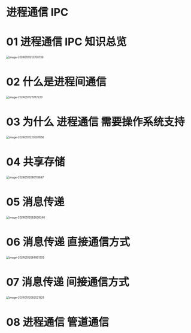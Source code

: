# 进程通信 IPC



# 01 进程通信 IPC 知识总览

<img src="https://cvp.oss-cn-shanghai.aliyuncs.com/picgo/202405112127983.png" alt="image-20240511212700739" style="zoom:50%;" />



# 02 什么是进程间通信

<img src="https://cvp.oss-cn-shanghai.aliyuncs.com/picgo/202405112151451.png" alt="image-20240511215112223" style="zoom:50%;" />



# 03 为什么 进程通信 需要操作系统支持

<img src="https://cvp.oss-cn-shanghai.aliyuncs.com/picgo/202405112205935.png" alt="image-20240511220507656" style="zoom:50%;" />



# 04 共享存储

<img src="https://cvp.oss-cn-shanghai.aliyuncs.com/picgo/202405120801473.png" alt="image-20240512080113847" style="zoom:50%;" />



# 05 消息传递

<img src="https://cvp.oss-cn-shanghai.aliyuncs.com/picgo/202405120826472.png" alt="image-20240512082638240" style="zoom:50%;" />



# 06 消息传递 直接通信方式

<img src="https://cvp.oss-cn-shanghai.aliyuncs.com/picgo/202405120849439.png" alt="image-20240512084951305" style="zoom:50%;" />



# 07 消息传递 间接通信方式

<img src="https://cvp.oss-cn-shanghai.aliyuncs.com/picgo/202405120920051.png" alt="image-20240512092021925" style="zoom:50%;" />



# 08 进程通信 管道通信
